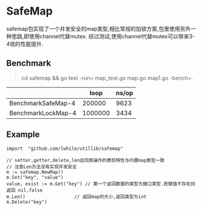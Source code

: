 # SafeMap

safemap包实现了一个并发安全的map类型,相比常规的加锁方案,包里使用另外一种思路,即使用channel代替mutex.
经过测试,使用channel代替mutex可以带来3-4倍的性能提升.


## Benchmark

> cd safemap && go test -run= map_test.go map.go map1.go -bench=.


|                  | loop  |  ns/op |
|------------------|-------|--------|
|BenchmarkSafeMap-4|200000 |9623    |
|BenchmarkLockMap-4|1000000|3434    |


## Example

    import 	"github.com/lwhile/utillib/safemap"

    // setter,getter,delete,len这四类操作的表现特性与内置map类型一致
    // 注意Len方法没有实现并发安全
	m := safemap.NewMap()
	m.Set("key", "value") 	 
	value, exist := m.Get("key") // 第一个返回数据的类型为接口类型.若键值不存在则返回 nil,false
	m.Len() 	             // 返回map的大小,返回类型为int
	m.Delete("key")